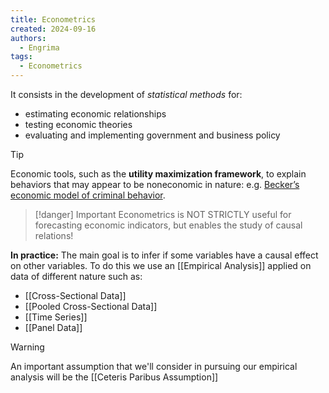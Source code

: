 ```yaml
---
title: Econometrics
created: 2024-09-16
authors:
  - Engrima
tags:
  - Econometrics
---
```

It consists in the development of *statistical methods* for:
- estimating economic relationships
- testing economic theories
- evaluating and implementing government and business policy

>[!tip]
>Economic tools, such as the **utility maximization framework**, to explain behaviors that may appear to be noneconomic in nature: e.g. [Becker’s economic model of criminal behavior](https://www.journals.uchicago.edu/doi/abs/10.1086/259394).

>[!danger] Important
>Econometrics is NOT STRICTLY useful for forecasting economic indicators, but enables the study of causal relations!

**In practice:**
The main goal is to infer if some variables have a causal effect on other variables.
To do this we use an [[Empirical Analysis]] applied on data of different nature such as:
- [[Cross-Sectional Data]]
- [[Pooled Cross-Sectional Data]]
- [[Time Series]]
- [[Panel Data]]

>[!warning]
>An important assumption that we'll consider in pursuing our empirical analysis will be the [[Ceteris Paribus Assumption]]

